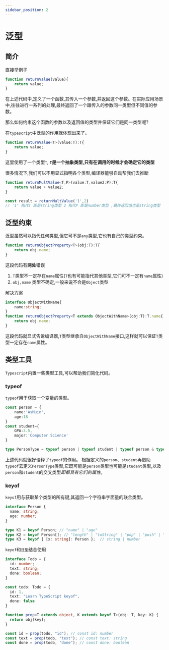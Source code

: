 ```yaml
---
sidebar_position: 2
---
```

# 泛型

## 简介
直接举例子
```typescript
function returnValue(value){
    return value;
}
```
在上述代码中,定义了一个函数,其传入一个参数,并返回这个参数。在实际应用场景中,往往进行一系列的处理,最终返回了一个跟传入的参数同一类型但不同值的参数。

那么如何约束这个函数的参数以及返回值的类型并保证它们是同一类型呢?

在`typescript`中泛型的作用就体现出来了。

```typescript
function returnValue<T>(value:T):T{
    return value;
}
```
这里使用了一个类型`T`,   **`T`是一个抽象类型,只有在调用的时候才会确定它的类型**

很多情况下,我们可以不用显式指明各个类型,编译器能够自动帮我们去推断

```typescript
function returnMultValue<T,P>(value:T,value2:P):T{
    return value + value2;
}

const result = returnMultValue('1',2)
// '1' 指代T 即是string类型 2 指代P 即是number类型 ,最终返回值也是string类型
```

## 泛型约束
泛型虽然可以指代任何类型,但它可不是`any`类型,它也有自己的类型约束。
```typescript
function returnObjectProperty<T>(obj:T):T{
    return obj.name;
}
```
这段代码有**两处**错误
1. `T`类型不一定存在`name`属性(`T`也有可能指代其他类型,它们可不一定有`name`属性)
2. `obj,name` 类型不确定,一般来说不会是`Object`类型

解决方案
```typescript
interface ObjectWithName{
    name:string;
}
function returnObjectProperty<T extends ObjectWithName>(obj:T):T.name{
    return obj.name;
}
```
这段代码就显式告诉编译器,`T`类型继承自`ObjectWithName`接口,这样就可以保证`T`类型一定存在`name`属性。

## 类型工具
`Typescript`内置一些类型工具,可以帮助我们简化代码。

### typeof
`typeof`用于获取一个变量的类型。
```typescript
const person = {
    name:'AsMuin',
    age:18
}
const student={
    GPA:3.5,
    major:'Computer Science'
}

type PersonType = typeof person | typeof student | typeof person & typeof student;
```
上述代码就很好诠释了`typeof`的作用。 根据定义的`person`、`student`再借助`typeof`去定义`PersonType`类型,它既可能是`person`类型也可能是`student`类型,以及`person`和`student`的交叉类型*即都具有它们的属性*。

### keyof
`keyof`用与获取某个类型的所有键,其返回一个字符串字面量的联合类型。
```typescript
interface Person {
  name: string;
  age: number;
}

type K1 = keyof Person; // "name" | "age"
type K2 = keyof Person[]; // "length" | "toString" | "pop" | "push" | "concat" | "join" 
type K3 = keyof { [x: string]: Person };  // string | number
```
`keyof`和`泛型`结合使用
```typescript
interface Todo = {
  id: number;
  text: string;
  done: boolean;
}

const todo: Todo = {
  id: 1,
  text: "Learn TypeScript keyof",
  done: false
}

function prop<T extends object, K extends keyof T>(obj: T, key: K) {
  return obj[key];
}

const id = prop(todo, "id"); // const id: number
const text = prop(todo, "text"); // const text: string
const done = prop(todo, "done"); // const done: boolean

```